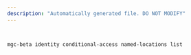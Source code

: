 ```yaml
---
description: "Automatically generated file. DO NOT MODIFY"
---
```


```bash


mgc-beta identity conditional-access named-locations list

```